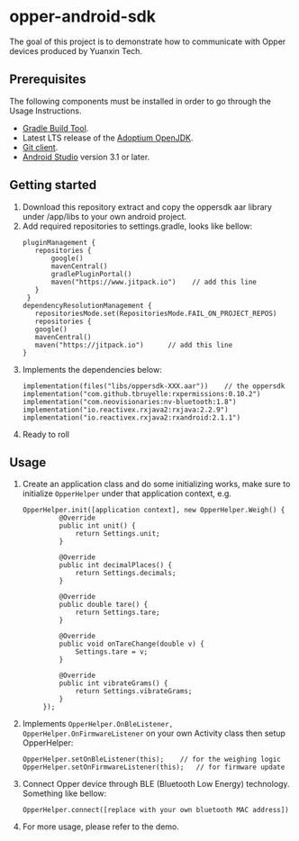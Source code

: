 # opper-android-sdk

The goal of this project is to demonstrate how to communicate with Opper devices produced by Yuanxin Tech.

## Prerequisites

The following components must be installed in order to go through the Usage Instructions.

* [Gradle Build Tool](https://gradle.org/).
* Latest LTS release of the [Adoptium OpenJDK](https://adoptium.net/).
* [Git client](https://git-scm.com/downloads).
* [Android Studio](https://developer.android.com/studio/) version 3.1 or later.

## Getting started

1. Download this repository extract and copy the oppersdk aar library under /app/libs to your own
   android project.
2. Add required repositories to settings.gradle, looks like bellow:
   ```
   pluginManagement {
      repositories {
          google()
          mavenCentral()
          gradlePluginPortal()
          maven("https://www.jitpack.io")    // add this line
      }
    }
   dependencyResolutionManagement {
      repositoriesMode.set(RepositoriesMode.FAIL_ON_PROJECT_REPOS)
      repositories {
      google()
      mavenCentral()
      maven("https://jitpack.io")      // add this line
   }
   ```
3. Implements the dependencies below:
    ```
    implementation(files("libs/oppersdk-XXX.aar"))    // the oppersdk
    implementation("com.github.tbruyelle:rxpermissions:0.10.2")
    implementation("com.neovisionaries:nv-bluetooth:1.8")
    implementation("io.reactivex.rxjava2:rxjava:2.2.9")
    implementation("io.reactivex.rxjava2:rxandroid:2.1.1")
    ```
4. Ready to roll

## Usage

1. Create an application class and do some initializing works, make sure to initialize ``OpperHelper`` under that application context, e.g.
   ``` 
   OpperHelper.init([application context], new OpperHelper.Weigh() {
            @Override
            public int unit() {
                return Settings.unit;
            }

            @Override
            public int decimalPlaces() {
                return Settings.decimals;
            }

            @Override
            public double tare() {
                return Settings.tare;
            }

            @Override
            public void onTareChange(double v) {
                Settings.tare = v;
            }

            @Override
            public int vibrateGrams() {
                return Settings.vibrateGrams;
            }
        });
   ```
2. Implements ``OpperHelper.OnBleListener, OpperHelper.OnFirmwareListener`` on your own Activity class then setup OpperHelper:
   ``` 
   OpperHelper.setOnBleListener(this);    // for the weighing logic
   OpperHelper.setOnFirmwareListener(this);   // for firmware update
   ```
3. Connect Opper device through BLE (Bluetooth Low Energy) technology. Something like bellow:
   ``` 
   OpperHelper.connect([replace with your own bluetooth MAC address])
   ```
4. For more usage, please refer to the demo.
